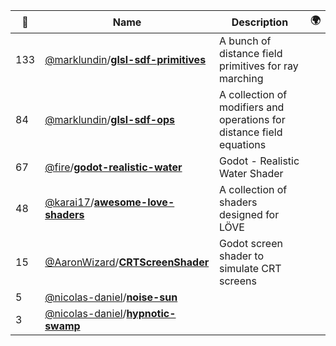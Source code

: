 |:star2: | Name | Description | 🌍|
|---|---|---|---|
|133|[@marklundin](https://github.com/marklundin)/[**glsl-sdf-primitives**](https://github.com/marklundin/glsl-sdf-primitives)|A bunch of distance field primitives for ray marching||
|84|[@marklundin](https://github.com/marklundin)/[**glsl-sdf-ops**](https://github.com/marklundin/glsl-sdf-ops)|A collection of modifiers and operations for distance field equations||
|67|[@fire](https://github.com/fire)/[**godot-realistic-water**](https://github.com/fire/godot-realistic-water)|Godot - Realistic Water Shader||
|48|[@karai17](https://github.com/karai17)/[**awesome-love-shaders**](https://github.com/karai17/awesome-love-shaders)|A collection of shaders designed for LÖVE||
|15|[@AaronWizard](https://github.com/AaronWizard)/[**CRTScreenShader**](https://github.com/AaronWizard/CRTScreenShader)|Godot screen shader to simulate CRT screens||
|5|[@nicolas-daniel](https://github.com/nicolas-daniel)/[**noise-sun**](https://github.com/nicolas-daniel/noise-sun)|||
|3|[@nicolas-daniel](https://github.com/nicolas-daniel)/[**hypnotic-swamp**](https://github.com/nicolas-daniel/hypnotic-swamp)|||

